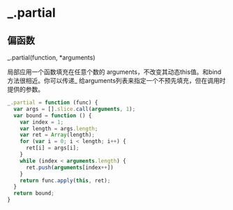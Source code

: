 # _.partial

## 偏函数

_.partial(function, *arguments) 

局部应用一个函数填充在任意个数的 arguments，不改变其动态this值。和bind方法很相近。你可以传递_ 给arguments列表来指定一个不预先填充，但在调用时提供的参数。


```js
_.partial = function (func) {
  var args = [].slice.call(arguments, 1);
  var bound = function () {
    var index = 1;
    var length = args.length;
    var ret = Array(length);
    for (var i = 0; i < length; i++) {
      ret[i] = args[i];
    }
    while (index < arguments.length) {
      ret.push(arguments[index++])
    }
    return func.apply(this, ret);
  }
  return bound;
}
```